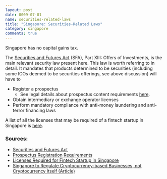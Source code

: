 ```yaml
---
layout: post
date: 0009-07-01
name: securities-related-laws
title: "Singapore: Securities-Related Laws"
category: singapore
comments: true
---
```


Singapore has no capital gains tax.

The [Securities and Futures Act](https://sso.agc.gov.sg/Act/SFA2001#P1XIII-) (SFA), Part XIII: Offers of Investments, is the main relevant security law present here. This law is worth referring to in detail. It mandates that products determined to be securities (including some ICOs deemed to be securities offerings, see above discussion) will have to
   * Register a prospectus 
      * See legal details about prospectus content requirements [here](https://sso.agc.gov.sg/Act/SFA2001#pr243-). 
   * Obtain intermediary or exchange operator licenses 
   * Perform mandatory compliance with anti-money laundering and anti-terror financing laws 

A list of all the licenses that may be required of a fintech startup in Singapore is [here](http://learn.asialawnetwork.com/2016/10/24/fintech-regulations-in-singapore-what-you-need-to-know-simplified/). 

### Sources:
   * [Securities and Futures Act](https://sso.agc.gov.sg/Act/SFA2001#P1XIII-)
   * [Prospectus Registration Requirements](https://sso.agc.gov.sg/Act/SFA2001#pr243-)
   * [Licenses Required for Fintech Startup in Singapore](http://learn.asialawnetwork.com/2016/10/24/fintech-regulations-in-singapore-what-you-need-to-know-simplified/)
   * [Singapore to Regulate Cryptocurrency-based Businesses, not Cryptocurrency Itself (Article)](https://news.bitcoin.com/singapore-to-regulate-cryptocurrency-based-businesses-not-cryptocurrency-itself/)
